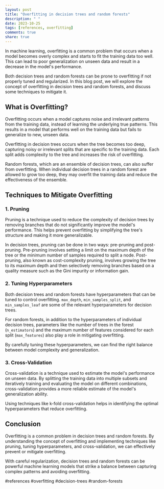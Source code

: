 ```yaml
---
layout: post
title: "Overfitting in decision trees and random forests"
description: " "
date: 2023-10-25
tags: [references, overfitting]
comments: true
share: true
---
```


In machine learning, overfitting is a common problem that occurs when a model becomes overly complex and starts to fit the training data too well. This can lead to poor generalization on unseen data and result in a decrease in the model's performance.

Both decision trees and random forests can be prone to overfitting if not properly tuned and regularized. In this blog post, we will explore the concept of overfitting in decision trees and random forests, and discuss some techniques to mitigate it.

## What is Overfitting?
Overfitting occurs when a model captures noise and irrelevant patterns from the training data, instead of learning the underlying true patterns. This results in a model that performs well on the training data but fails to generalize to new, unseen data.

Overfitting in decision trees occurs when the tree becomes too deep, capturing noisy or irrelevant splits that are specific to the training data. Each split adds complexity to the tree and increases the risk of overfitting.

Random forests, which are an ensemble of decision trees, can also suffer from overfitting. When individual decision trees in a random forest are allowed to grow too deep, they may overfit the training data and reduce the effectiveness of the ensemble.

## Techniques to Mitigate Overfitting

### 1. Pruning
Pruning is a technique used to reduce the complexity of decision trees by removing branches that do not significantly improve the model's performance. This helps prevent overfitting by simplifying the tree's structure and making it more generalizable.

In decision trees, pruning can be done in two ways: pre-pruning and post-pruning. Pre-pruning involves setting a limit on the maximum depth of the tree or the minimum number of samples required to split a node. Post-pruning, also known as cost-complexity pruning, involves growing the tree to its maximum depth and then selectively removing branches based on a quality measure such as the Gini impurity or information gain.

### 2. Tuning Hyperparameters
Both decision trees and random forests have hyperparameters that can be tuned to control overfitting. `max_depth`, `min_samples_split`, and `min_samples_leaf` are some of the relevant hyperparameters for decision trees.

For random forests, in addition to the hyperparameters of individual decision trees, parameters like the number of trees in the forest (`n_estimators`) and the maximum number of features considered for each split (`max_features`) also play a role in mitigating overfitting.

By carefully tuning these hyperparameters, we can find the right balance between model complexity and generalization.

### 3. Cross-Validation
Cross-validation is a technique used to estimate the model's performance on unseen data. By splitting the training data into multiple subsets and iteratively training and evaluating the model on different combinations, cross-validation provides a more reliable estimate of the model's generalization ability.

Using techniques like k-fold cross-validation helps in identifying the optimal hyperparameters that reduce overfitting.

## Conclusion
Overfitting is a common problem in decision trees and random forests. By understanding the concept of overfitting and implementing techniques like pruning, tuning hyperparameters, and cross-validation, we can effectively prevent or mitigate overfitting.

With careful regularization, decision trees and random forests can be powerful machine learning models that strike a balance between capturing complex patterns and avoiding overfitting.

#references #overfitting #decision-trees #random-forests